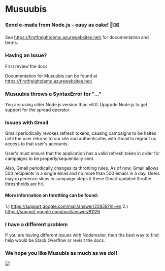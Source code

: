 # Musuubis

### Send e-mails from Node.js – easy as cake! 🍰✉️

See https://firstfreightdemo.azurewebsites.net/ for documentation and terms.

### Having an issue?

First review the docs

Documentation for Musuubis can be found at https://firstfreightdemo.azurewebsites.net/

### Musuubis throws a SyntaxError for "..."

You are using older Node.js version than v6.0. Upgrade Node.js to get support for the spread operator

### Issues with Gmail

Gmail periodically revokes refresh tokens, causing campaigns to be halted until the user returns to our site and authenticates with Gmail to regrant us access to that user's accounts.

User's must ensure that the application has a valid refresh token in order for campaigns to be properly/sequentially sent.

Also, Gmail periodically changes its throttling rules. As of now, Gmail allows 500 recipients in a single email and no more than 500 emails in a day. Users may experience skips in campaign steps if these Gmail-updated throttle threshholds are hit.

#### More information on throttling can be found: 
1.) https://support.google.com/mail/answer/22839?hl=en 
2.) https://support.google.com/mail/answer/81126 

### I have a different problem

If you are having different issues with Nodemailer, then the best way to find help would be Stack Overflow or revisit the docs.

### We hope you like Musubis as much as we do!!
![](http://www.hawaiimagazine.com/sites/default/files/sites/default/files/spam-musubi-emoji.jpg)
